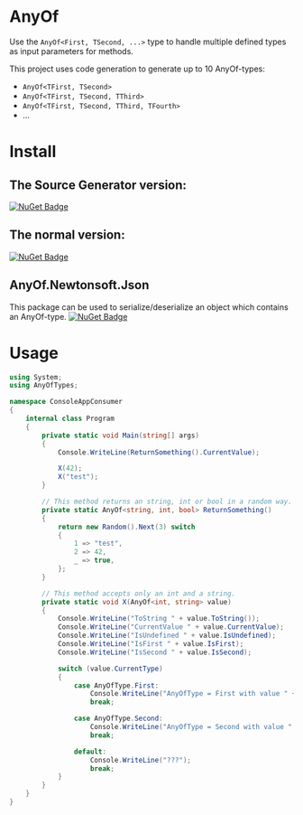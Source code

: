 # AnyOf
Use the `AnyOf<First, TSecond, ...>` type to handle multiple defined types as input parameters for methods.

This project uses code generation to generate up to 10 AnyOf-types:

- `AnyOf<TFirst, TSecond>`
- `AnyOf<TFirst, TSecond, TThird>`
- `AnyOf<TFirst, TSecond, TThird, TFourth>`
- ...

# Install
## The Source Generator version:
[![NuGet Badge](https://buildstats.info/nuget/AnyOf.SourceGenerator)](https://www.nuget.org/packages/AnyOf.SourceGenerator)

## The normal version:
[![NuGet Badge](https://buildstats.info/nuget/AnyOf)](https://www.nuget.org/packages/AnyOf)

## AnyOf.Newtonsoft.Json
This package can be used to serialize/deserialize an object which contains an AnyOf-type. 
[![NuGet Badge](https://buildstats.info/nuget/AnyOf)](https://www.nuget.org/packages/AnyOf.Newtonsoft.Json)

# Usage
``` c#
using System;
using AnyOfTypes;

namespace ConsoleAppConsumer
{
    internal class Program
    {
        private static void Main(string[] args)
        {
            Console.WriteLine(ReturnSomething().CurrentValue);

            X(42);
            X("test");
        }

        // This method returns an string, int or bool in a random way.
        private static AnyOf<string, int, bool> ReturnSomething()
        {
            return new Random().Next(3) switch
            {
                1 => "test",
                2 => 42,
                _ => true,
            };
        }

        // This method accepts only an int and a string.
        private static void X(AnyOf<int, string> value)
        {
            Console.WriteLine("ToString " + value.ToString());
            Console.WriteLine("CurrentValue " + value.CurrentValue);
            Console.WriteLine("IsUndefined " + value.IsUndefined);
            Console.WriteLine("IsFirst " + value.IsFirst);
            Console.WriteLine("IsSecond " + value.IsSecond);

            switch (value.CurrentType)
            {
                case AnyOfType.First:
                    Console.WriteLine("AnyOfType = First with value " + value.First);
                    break;

                case AnyOfType.Second:
                    Console.WriteLine("AnyOfType = Second with value " + value.Second);
                    break;

                default:
                    Console.WriteLine("???");
                    break;
            }
        }
    }
}
```
